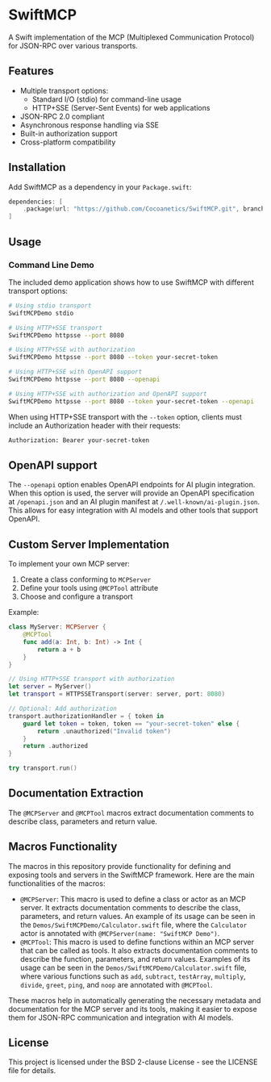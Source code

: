 # SwiftMCP

A Swift implementation of the MCP (Multiplexed Communication Protocol) for JSON-RPC over various transports.

## Features

- Multiple transport options:
  - Standard I/O (stdio) for command-line usage
  - HTTP+SSE (Server-Sent Events) for web applications
- JSON-RPC 2.0 compliant
- Asynchronous response handling via SSE
- Built-in authorization support
- Cross-platform compatibility

## Installation

Add SwiftMCP as a dependency in your `Package.swift`:

```swift
dependencies: [
    .package(url: "https://github.com/Cocoanetics/SwiftMCP.git", branch: "main")
]
```

## Usage

### Command Line Demo

The included demo application shows how to use SwiftMCP with different transport options:

```bash
# Using stdio transport
SwiftMCPDemo stdio

# Using HTTP+SSE transport
SwiftMCPDemo httpsse --port 8080

# Using HTTP+SSE with authorization
SwiftMCPDemo httpsse --port 8080 --token your-secret-token

# Using HTTP+SSE with OpenAPI support
SwiftMCPDemo httpsse --port 8080 --openapi

# Using HTTP+SSE with authorization and OpenAPI support
SwiftMCPDemo httpsse --port 8080 --token your-secret-token --openapi
```

When using HTTP+SSE transport with the `--token` option, clients must include an Authorization header with their requests:

```bash
Authorization: Bearer your-secret-token
```

## OpenAPI support

The `--openapi` option enables OpenAPI endpoints for AI plugin integration. When this option is used, the server will provide an OpenAPI specification at `/openapi.json` and an AI plugin manifest at `/.well-known/ai-plugin.json`. This allows for easy integration with AI models and other tools that support OpenAPI.

## Custom Server Implementation

To implement your own MCP server:

1. Create a class conforming to `MCPServer`
2. Define your tools using `@MCPTool` attribute
3. Choose and configure a transport

Example:

```swift
class MyServer: MCPServer {
    @MCPTool
    func add(a: Int, b: Int) -> Int {
        return a + b
    }
}

// Using HTTP+SSE transport with authorization
let server = MyServer()
let transport = HTTPSSETransport(server: server, port: 8080)

// Optional: Add authorization
transport.authorizationHandler = { token in
    guard let token = token, token == "your-secret-token" else {
        return .unauthorized("Invalid token")
    }
    return .authorized
}

try transport.run()
```

## Documentation Extraction

The `@MCPServer` and `@MCPTool` macros extract documentation comments to describe class, parameters and return value.

## Macros Functionality

The macros in this repository provide functionality for defining and exposing tools and servers in the SwiftMCP framework. Here are the main functionalities of the macros:

* `@MCPServer`: This macro is used to define a class or actor as an MCP server. It extracts documentation comments to describe the class, parameters, and return values. An example of its usage can be seen in the `Demos/SwiftMCPDemo/Calculator.swift` file, where the `Calculator` actor is annotated with `@MCPServer(name: "SwiftMCP Demo")`.
* `@MCPTool`: This macro is used to define functions within an MCP server that can be called as tools. It also extracts documentation comments to describe the function, parameters, and return values. Examples of its usage can be seen in the `Demos/SwiftMCPDemo/Calculator.swift` file, where various functions such as `add`, `subtract`, `testArray`, `multiply`, `divide`, `greet`, `ping`, and `noop` are annotated with `@MCPTool`.

These macros help in automatically generating the necessary metadata and documentation for the MCP server and its tools, making it easier to expose them for JSON-RPC communication and integration with AI models.

## License

This project is licensed under the BSD 2-clause License - see the LICENSE file for details. 
